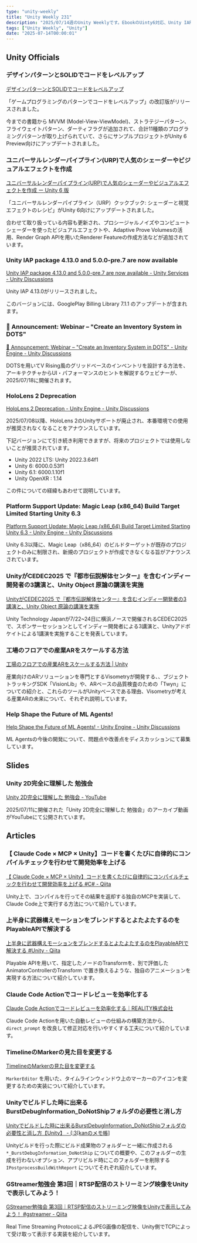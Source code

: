 ```yaml
---
type: "unity-weekly"
title: "Unity Weekly 231"
description: "2025/07/14週のUnity Weeklyです。EbookのUinty6対応、Unity IAP 4.13.0リリース、Unity 2D完全に理解した 勉強会アーカイブ公開などについて取り上げています。"
tags: ["Unity Weekly", "Unity"]
date: "2025-07-14T00:00:01"
---
```


## Unity Officials

### デザインパターンとSOLIDでコードをレベルアップ

[デザインパターンとSOLIDでコードをレベルアップ](https://unity3d.jp/game/design-patterns-solid-ebook/)

「ゲームプログラミングのパターンでコードをレベルアップ」の改訂版がリリースされました。

今までの書籍から MVVM (Model-View-ViewModel)、ストラテジーパターン、フライウェイトパターン、ダーティフラグが追加されて、合計11種類のプログラミングパターンが取り上げられていて、さらにサンプルプロジェクトがUnity 6 Preview向けにアップデートされました。

### ユニバーサルレンダーパイプライン(URP)で人気のシェーダーやビジュアルエフェクトを作成

[ユニバーサルレンダーパイプライン(URP)で人気のシェーダーやビジュアルエフェクトを作成 ー Unity 6 版](https://unity3d.jp/game/create-shaders-visual-effects-urp-unity-6/)

「ユニバーサルレンダーパイプライン（URP）クックブック: シェーダーと視覚エフェクトのレシピ」がUnity 6向けにアップデートされました。

合わせて取り扱っている内容も更新され、プロシージャルノイズやコンピュートシェーダーを使ったビジュアルエフェクトや、Adaptive Prove Volumesの活用、Render Graph APIを用いたRenderer Featureの作成方法などが追加されています。

### Unity IAP package 4.13.0 and 5.0.0-pre.7 are now available

[Unity IAP package 4.13.0 and 5.0.0-pre.7 are now available - Unity Services - Unity Discussions](https://discussions.unity.com/t/unity-iap-package-4-13-0-and-5-0-0-pre-7-are-now-available/632966/183)

Unity IAP 4.13.0がリリースされました。

このバージョンには、GooglePlay Billing Library 7.1.1 のアップデートが含まれます。

### 📢 Announcement: Webinar – "Create an Inventory System in DOTS"

[📢 Announcement: Webinar – "Create an Inventory System in DOTS" - Unity Engine - Unity Discussions](https://discussions.unity.com/t/announcement-webinar-create-an-inventory-system-in-dots/1665961)

DOTSを用いてV Rising風のグリッドベースのインベントリを設計する方法を、アーキテクチャからUI・パフォーマンスのヒントを解説するウェビナーが、2025/07/18に開催されます。

### HoloLens 2 Deprecation

[HoloLens 2 Deprecation - Unity Engine - Unity Discussions](https://discussions.unity.com/t/hololens-2-deprecation/1661529)

2025/07/08以降、HoloLens 2のUnityサポートが廃止され、本番環境での使用が推奨されなくなることをアナウンスしています。

下記バージョンにて引き続き利用できますが、将来のプロジェクトでは使用しないことが推奨されています。

* Unity 2022 LTS: Unity 2022.3.64f1
* Unity 6: 6000.0.53f1
* Unity 6.1: 6000.1.10f1
* Unity OpenXR : 1.14

この件についての経緯もあわせて説明しています。

### Platform Support Update: Magic Leap (x86_64) Build Target Limited Starting Unity 6.3

[Platform Support Update: Magic Leap (x86_64) Build Target Limited Starting Unity 6.3 - Unity Engine - Unity Discussions](https://discussions.unity.com/t/platform-support-update-magic-leap-x86-64-build-target-limited-starting-unity-6-3/1661290)

Unity 6.3以降に、Magic Leap（x86_64）のビルドターゲットが既存のプロジェクトのみに制限され、新規のプロジェクトが作成できなくなる旨がアナウンスされています。

### UnityがCEDEC2025 で『都市伝説解体センター』を含むインディー開発者の3講演と、Unity Object 原論の講演を実施

[UnityがCEDEC2025 で『都市伝説解体センター』を含むインディー開発者の3講演と、Unity Object 原論の講演を実施](https://unity3d.jp/news/cedec-2025-sponsor-sessions-by-unity/)

Unity Technology Japanが7/22~24日に横浜ノースで開催されるCEDEC2025で、スポンサーセッションとしてインディー開発者による3講演と、Unityアドボケイトによる1講演を実施することを発表しています。

### 工場のフロアでの産業ARをスケールする方法

[工場のフロアでの産業ARをスケールする方法 | Unity](https://unity.com/ja/blog/visometry-3d-visualization)

産業向けのARソリューションを専門とするVisometryが開発する、、ブジェクトトラッキングSDK「VisionLib」や、ARベースの品質検査のための「Twyn」についての紹介と、これらのツールがUnityベースである理由、Visometryが考える産業ARの未来について、それぞれ説明しています。

### Help Shape the Future of ML Agents!

[Help Shape the Future of ML Agents! - Unity Engine - Unity Discussions](https://discussions.unity.com/t/help-shape-the-future-of-ml-agents/1661019/8)

ML Agentsの今後の開発について、問題点や改善点をディスカッションにて募集しています。


## Slides

### Unity 2D完全に理解した 勉強会

[Unity 2D完全に理解した 勉強会 - YouTube](https://www.youtube.com/live/N7lciXjQPWY)

2025/07/11に開催された「Unity 2D完全に理解した 勉強会」のアーカイブ動画がYouTubeにて公開されています。


## Articles

### 【 Claude Code × MCP × Unity】コードを書くたびに自律的にコンパイルチェックを行わせて開発効率を上げる

[【 Claude Code × MCP × Unity】コードを書くたびに自律的にコンパイルチェックを行わせて開発効率を上げる #C# - Qiita](https://qiita.com/OKsaiyowa/items/944f31d777ec7b1ff333)

Unity上で、コンパイルを行ってその結果を返却する独自のMCPを実装して、Claude Code上で実行する方法について紹介しています。

### 上半身に武器構えモーションをブレンドするとよたよたするのをPlayableAPIで解決する

[上半身に武器構えモーションをブレンドするとよたよたするのをPlayableAPIで解決する #Unity - Qiita](https://qiita.com/SAM_tak/items/8ed624db36da183fe8f3)

Playable APIを用いて、指定したノードのTransformを、別で評価したAnimatorControllerのTransform で置き換えるような、独自のアニメーションを実現する方法について紹介しています。

### Claude Code Actionでコードレビューを効率化する

[Claude Code Actionでコードレビューを効率化する｜REALITY株式会社](https://note.com/reality_eng/n/n873a4cab65ee)

Claude Code Actionを用いた自動レビューの仕組みの構築方法から、`direct_prompt` を改良して修正対応を行いやすくする工夫について紹介しています。

### TimelineのMarkerの見た目を変更する

[TimelineのMarkerの見た目を変更する](https://zenn.dev/qemel/articles/4762dd2d769530)

`MarkerEditor` を用いた、タイムラインウィンドウ上のマーカーのアイコンを変更するための実装について紹介しています。

### Unityでビルドした時に出来るBurstDebugInformation_DoNotShipフォルダの必要性と消し方

[Unityでビルドした時に出来るBurstDebugInformation_DoNotShipフォルダの必要性と消し方【Unity】 - (:3[kanのメモ帳]](https://kan-kikuchi.hatenablog.com/entry/BurstDebugInformation_DoNotShip)

Unityビルドを行った際にビルド成果物のフォルダーと一緒に作成される  `*_BurstDebugInformation_DoNotShip` についての概要や、このフォルダーの生成を行わないオプション、アプリビルド時にこのフォルダーを削除する `IPostprocessBuildWithReport` についてそれぞれ紹介しています。

### GStreamer勉強会 第3回｜RTSP配信のストリーミング映像をUnityで表示してみよう！

[GStreamer勉強会 第3回｜RTSP配信のストリーミング映像をUnityで表示してみよう！ #gstreamer - Qiita](https://qiita.com/segur/items/664f350dbbbb0dcb4668)

Real Time Streaming ProtocolによるJPEG画像の配信を、Unity側でTCPによって受け取って表示する実装を紹介しています。
